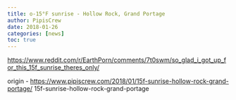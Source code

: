 ```yaml
---
title: o-15°F sunrise - Hollow Rock, Grand Portage
author: PipisCrew
date: 2018-01-26
categories: [news]
toc: true
---
```


https://www.reddit.com/r/EarthPorn/comments/7t0swm/so_glad_i_got_up_for_this_15f_sunrise_theres_only/

origin - https://www.pipiscrew.com/2018/01/15f-sunrise-hollow-rock-grand-portage/ 15f-sunrise-hollow-rock-grand-portage